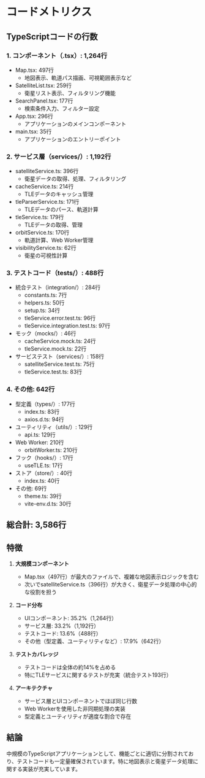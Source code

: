 # コードメトリクス

## TypeScriptコードの行数

### 1. コンポーネント（.tsx）: 1,264行
- Map.tsx: 497行
  - 地図表示、軌道パス描画、可視範囲表示など
- SatelliteList.tsx: 259行
  - 衛星リスト表示、フィルタリング機能
- SearchPanel.tsx: 177行
  - 検索条件入力、フィルター設定
- App.tsx: 296行
  - アプリケーションのメインコンポーネント
- main.tsx: 35行
  - アプリケーションのエントリーポイント

### 2. サービス層（services/）: 1,192行
- satelliteService.ts: 396行
  - 衛星データの取得、処理、フィルタリング
- cacheService.ts: 214行
  - TLEデータのキャッシュ管理
- tleParserService.ts: 171行
  - TLEデータのパース、軌道計算
- tleService.ts: 179行
  - TLEデータの取得、管理
- orbitService.ts: 170行
  - 軌道計算、Web Worker管理
- visibilityService.ts: 62行
  - 衛星の可視性計算

### 3. テストコード（__tests__/）: 488行
- 統合テスト（integration/）: 284行
  - constants.ts: 7行
  - helpers.ts: 50行
  - setup.ts: 34行
  - tleService.error.test.ts: 96行
  - tleService.integration.test.ts: 97行
- モック（mocks/）: 46行
  - cacheService.mock.ts: 24行
  - tleService.mock.ts: 22行
- サービステスト（services/）: 158行
  - satelliteService.test.ts: 75行
  - tleService.test.ts: 83行

### 4. その他: 642行
- 型定義（types/）: 177行
  - index.ts: 83行
  - axios.d.ts: 94行
- ユーティリティ（utils/）: 129行
  - api.ts: 129行
- Web Worker: 210行
  - orbitWorker.ts: 210行
- フック（hooks/）: 17行
  - useTLE.ts: 17行
- ストア（store/）: 40行
  - index.ts: 40行
- その他: 69行
  - theme.ts: 39行
  - vite-env.d.ts: 30行

## 総合計: 3,586行

## 特徴
1. **大規模コンポーネント**
   - Map.tsx（497行）が最大のファイルで、複雑な地図表示ロジックを含む
   - 次いでsatelliteService.ts（396行）が大きく、衛星データ処理の中心的な役割を担う

2. **コード分布**
   - UIコンポーネント: 35.2%（1,264行）
   - サービス層: 33.2%（1,192行）
   - テストコード: 13.6%（488行）
   - その他（型定義、ユーティリティなど）: 17.9%（642行）

3. **テストカバレッジ**
   - テストコードは全体の約14%を占める
   - 特にTLEサービスに関するテストが充実（統合テスト193行）

4. **アーキテクチャ**
   - サービス層とUIコンポーネントでほぼ同じ行数
   - Web Workerを使用した非同期処理の実装
   - 型定義とユーティリティが適度な割合で存在

## 結論
中規模のTypeScriptアプリケーションとして、機能ごとに適切に分割されており、テストコードも一定量確保されています。特に地図表示と衛星データ処理に関する実装が充実しています。
